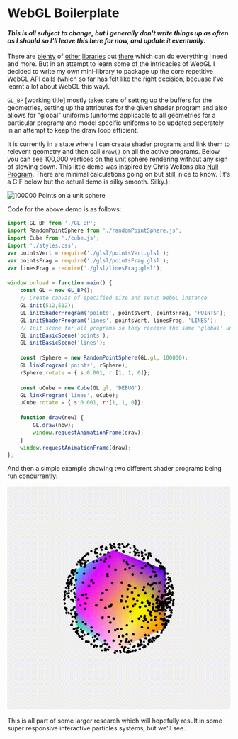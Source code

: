 # WebGL Boilerplate

#### _This is all subject to change, but I generally don't write things up as often as I should so I'll leave this here for now, and update it eventually._

There are [plenty](https://github.com/greggman/twgl.js) of [other](https://github.com/skeeto/igloojs) [libraries](https://threejs.org/) out [there](https://github.com/yiwenl/Alfrid) which can do everything I need and more. But in an attempt to learn some of the intricacies of WebGL I decided to write my own mini-library to package up the core repetitive WebGL API calls (which so far has felt like the right decision, becuase I've learnt a lot about WebGL this way). 

`GL_BP` [working title] mostly takes care of setting up the buffers for the geometries, setting up the attributes for the given shader program and also allows for "global" uniforms (uniforms applicable to all geometries for a particular program) and model specific uniforms to be updated seperately in an attempt to keep the draw loop efficient.

It is currently in a state where I can create shader programs and link them to relevent geometry and then call `draw()` on all the active programs. Below you can see 100,000 vertices on the unit sphere rendering without any sign of slowing down. This little demo was inspired by Chris Wellons aka [Null Program](https://nullprogram.com/blog/2013/06/10/). There are minimal calculations going on but still, nice to know. (It's a GIF below but the actual demo is silky smooth. Silky.):

![100000 Points on a unit sphere](./images/100000points.gif)

Code for the above demo is as follows:

```javascript
import GL_BP from './GL_BP';
import RandomPointSphere from './randomPointSphere.js';
import Cube from './cube.js';
import './styles.css';
var pointsVert = require('./glsl/pointsVert.glsl');
var pointsFrag = require('./glsl/pointsFrag.glsl');
var linesFrag = require('./glsl/linesFrag.glsl');

window.onload = function main() {
    const GL = new GL_BP();
    // Create canvas of specified size and setup WebGL instance
    GL.init(512,512);
    GL.initShaderProgram('points', pointsVert, pointsFrag, 'POINTS');
    GL.initShaderProgram('lines', pointsVert, linesFrag, 'LINES');
    // Init scene for all programs so they receive the same 'global' uniforms
    GL.initBasicScene('points');
    GL.initBasicScene('lines');

    const rSphere = new RandomPointSphere(GL.gl, 100000);
    GL.linkProgram('points', rSphere);
    rSphere.rotate = { s:0.001, r:[1, 1, 0]};

    const uCube = new Cube(GL.gl, 'DEBUG');
    GL.linkProgram('lines', uCube);
    uCube.rotate = { s:0.001, r:[1, 1, 0]};

    function draw(now) {
        GL.draw(now);
        window.requestAnimationFrame(draw);
    }
    window.requestAnimationFrame(draw);
};
```

And then a simple example showing two different shader programs being run concurrently:

![100000 Points on a unit sphere](./images/1000points.gif)

This is all part of some larger research which will hopefully result in some super responsive interactive particles systems, but we'll see..
